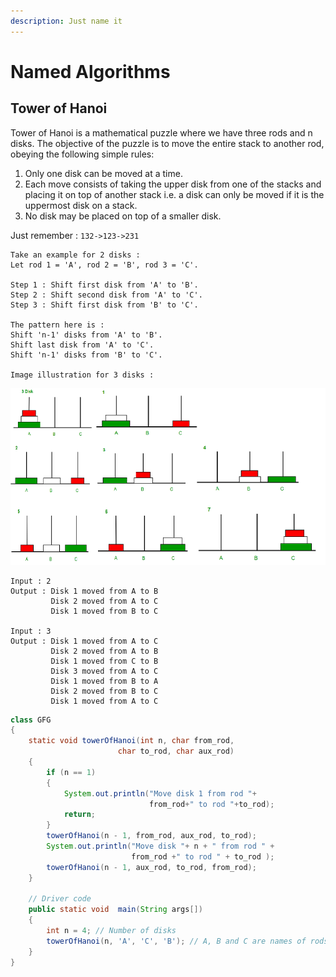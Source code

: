 ```yaml
---
description: Just name it
---
```


# Named Algorithms

## Tower of Hanoi

Tower of Hanoi is a mathematical puzzle where we have three rods and n disks. The objective of the puzzle is to move the entire stack to another rod, obeying the following simple rules: 

1. Only one disk can be moved at a time.
2. Each move consists of taking the upper disk from one of the stacks and placing it on top of another stack i.e. a disk can only be moved if it is the uppermost disk on a stack.
3. No disk may be placed on top of a smaller disk.

Just remember : `132->123->231`

```text
Take an example for 2 disks :
Let rod 1 = 'A', rod 2 = 'B', rod 3 = 'C'.

Step 1 : Shift first disk from 'A' to 'B'.
Step 2 : Shift second disk from 'A' to 'C'.
Step 3 : Shift first disk from 'B' to 'C'.

The pattern here is :
Shift 'n-1' disks from 'A' to 'B'.
Shift last disk from 'A' to 'C'.
Shift 'n-1' disks from 'B' to 'C'.

Image illustration for 3 disks :
```

![Tower of Hanoi Illustration](../../.gitbook/assets/image.png)

```text
Input : 2
Output : Disk 1 moved from A to B
         Disk 2 moved from A to C
         Disk 1 moved from B to C

Input : 3
Output : Disk 1 moved from A to C
         Disk 2 moved from A to B
         Disk 1 moved from C to B
         Disk 3 moved from A to C
         Disk 1 moved from B to A
         Disk 2 moved from B to C
         Disk 1 moved from A to C
```

```java
class GFG
{
    static void towerOfHanoi(int n, char from_rod,
                        char to_rod, char aux_rod) 
    { 
        if (n == 1) 
        { 
            System.out.println("Move disk 1 from rod "+ 
                               from_rod+" to rod "+to_rod); 
            return; 
        } 
        towerOfHanoi(n - 1, from_rod, aux_rod, to_rod); 
        System.out.println("Move disk "+ n + " from rod " + 
                           from_rod +" to rod " + to_rod ); 
        towerOfHanoi(n - 1, aux_rod, to_rod, from_rod); 
    } 
     
    // Driver code
    public static void  main(String args[]) 
    { 
        int n = 4; // Number of disks 
        towerOfHanoi(n, 'A', 'C', 'B'); // A, B and C are names of rods 
    } 
}
```



